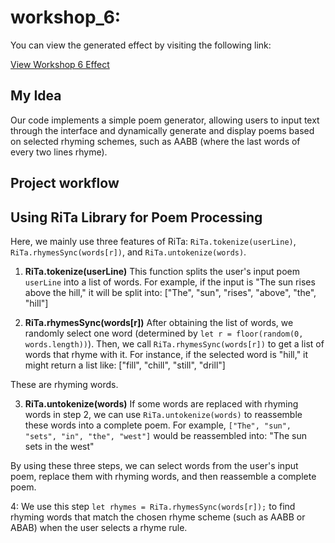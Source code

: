 # workshop_6:

You can view the generated effect by visiting the following link:

[View Workshop 6 Effect](   https://tianhui1112.github.io/workshop-6/)


## My Idea


Our code implements a simple poem generator, allowing users to input text through the interface and dynamically generate and display poems based on selected rhyming schemes, such as AABB (where the last words of every two lines rhyme).







## Project workflow




## Using RiTa Library for Poem Processing

Here, we mainly use three features of RiTa: `RiTa.tokenize(userLine)`, `RiTa.rhymesSync(words[r])`, and `RiTa.untokenize(words)`.

1. **RiTa.tokenize(userLine)**
   This function splits the user's input poem `userLine` into a list of words. For example, if the input is "The sun rises above the hill," it will be split into: ["The", "sun", "rises", "above", "the", "hill"]


2. **RiTa.rhymesSync(words[r])**
After obtaining the list of words, we randomly select one word (determined by `let r = floor(random(0, words.length))`). Then, we call `RiTa.rhymesSync(words[r])` to get a list of words that rhyme with it. For instance, if the selected word is "hill," it might return a list like: ["fill", "chill", "still", "drill"]

These are rhyming words.

3. **RiTa.untokenize(words)**
If some words are replaced with rhyming words in step 2, we can use `RiTa.untokenize(words)` to reassemble these words into a complete poem. For example, `["The", "sun", "sets", "in", "the", "west"]` would be reassembled into: "The sun sets in the west"


By using these three steps, we can select words from the user's input poem, replace them with rhyming words, and then reassemble a complete poem.

4: We use this step `let rhymes = RiTa.rhymesSync(words[r]);` to find rhyming words that match the chosen rhyme scheme (such as AABB or ABAB) when the user selects a rhyme rule.
